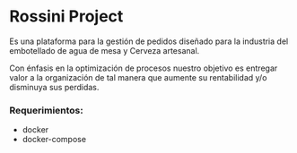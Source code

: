 # Rossini Project

Es una plataforma para la gestión de pedidos diseñado para la industria del embotellado de agua de mesa y Cerveza artesanal.

Con énfasis en la optimización de procesos nuestro objetivo es entregar valor a la organización de tal manera que aumente su rentabilidad y/o disminuya sus perdidas.

### Requerimientos:

- docker
- docker-compose

